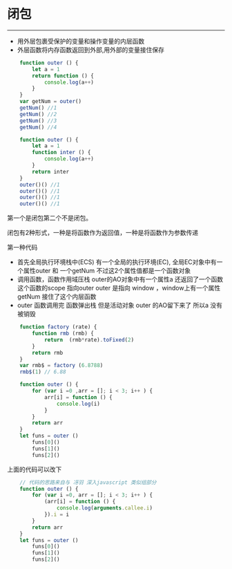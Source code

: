 # 闭包

------

+ 用外层包裹受保护的变量和操作变量的内层函数
+ 外层函数将内存函数返回到外部,用外部的变量接住保存

```js
    function outer () {
        let a = 1
        return function () {
            console.log(a++)
        }
    }
    var getNum = outer()
    getNum() //1
    getNum() //2
    getNum() //3
    getNum() //4
```

```js
    function outer () {
        let a = 1
        function inter () {
            console.log(a++)
        }
        return inter
    }
    outer()() //1
    outer()() //1
    outer()() //1
    outer()() //1
```

第一个是闭包第二个不是闭包。

闭包有2种形式，一种是将函数作为返回值，一种是将函数作为参数传递

第一种代码

+ 首先全局执行环境栈中(ECS) 有一个全局的执行环境(EC), 全局EC对象中有一个属性outer 和 一个getNum 不过这2个属性值都是一个函数对象
+ 调用函数，函数作用域压栈 outer的AO对象中有一个属性a  还返回了一个函数 这个函数的scope 指向outer  outer 是指向 window ，window上有一个属性getNum 接住了这个内层函数
+ outer 函数调用完 函数弹出栈 但是活动对象 outer 的AO留下来了 所以a 没有被销毁

```js
    function factory (rate) {
        function rmb (rmb) {
            return  (rmb*rate).toFixed(2)
        }
        return rmb
    }
    var rmb$ = factory (6.8788)
    rmb$(1) // 6.88

```

```js
    function outer () {
        for (var i =0 ,arr = []; i < 3; i++ ) {
            arr[i] = function () {
                console.log(i)
            }
        }
        return arr
    }
    let funs = outer ()
        funs[0]()
        funs[1]()
        funs[2]()
```

上面的代码可以改下

```js
    // 代码的思路来自与 冴羽 深入javascript 类似组部分
    function outer () {
        for (var i =0, arr = []; i < 3; i++ ) {
            (arr[i] = function () {
                console.log(arguments.callee.i)
            }).i = i
        }
        return arr
    }
    let funs = outer ()
        funs[0]()
        funs[1]()
        funs[2]()
```